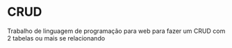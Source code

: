 # CRUD
Trabalho de linguagem de programação para web para fazer um CRUD com 2 tabelas ou mais se relacionando
